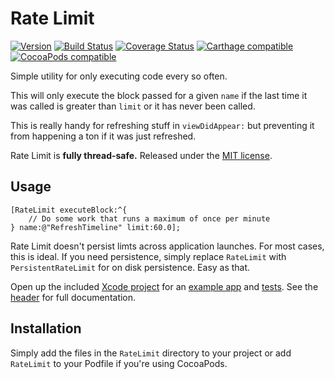 # Rate Limit

[![Version](https://img.shields.io/github/release/soffes/RateLimit.svg)](https://github.com/soffes/RateLimit/releases) [![Build Status](https://travis-ci.org/soffes/RateLimit.svg?branch=master)](https://travis-ci.org/soffes/RateLimit) [![Coverage Status](https://coveralls.io/repos/soffes/RateLimit/badge.svg?branch=master)](https://coveralls.io/r/soffes/RateLimit?branch=master) [![Carthage compatible](https://img.shields.io/badge/Carthage-compatible-4BC51D.svg?style=flat)](https://github.com/Carthage/Carthage) [![CocoaPods compatible](https://img.shields.io/cocoapods/v/RateLimit.svg)](https://cocoapods.org/pods/RateLimit)

Simple utility for only executing code every so often.

This will only execute the block passed for a given `name` if the last time it was called is greater than `limit` or it has never been called.

This is really handy for refreshing stuff in `viewDidAppear:` but preventing it from happening a ton if it was just refreshed.

Rate Limit is **fully thread-safe.** Released under the [MIT license](LICENSE).


## Usage

``` objc
[RateLimit executeBlock:^{
    // Do some work that runs a maximum of once per minute
} name:@"RefreshTimeline" limit:60.0];
```

Rate Limit doesn't persist limts across application launches. For most cases, this is ideal. If you need persistence, simply replace `RateLimit` with `PersistentRateLimit` for on disk persistence. Easy as that.

Open up the included [Xcode project](RateLimit.xcodeproj) for an [example app](Example) and [tests](Tests). See the [header](RateLimit/SAMRateLimit.h) for full documentation.


## Installation

Simply add the files in the `RateLimit` directory to your project or add `RateLimit` to your Podfile if you're using CocoaPods.
